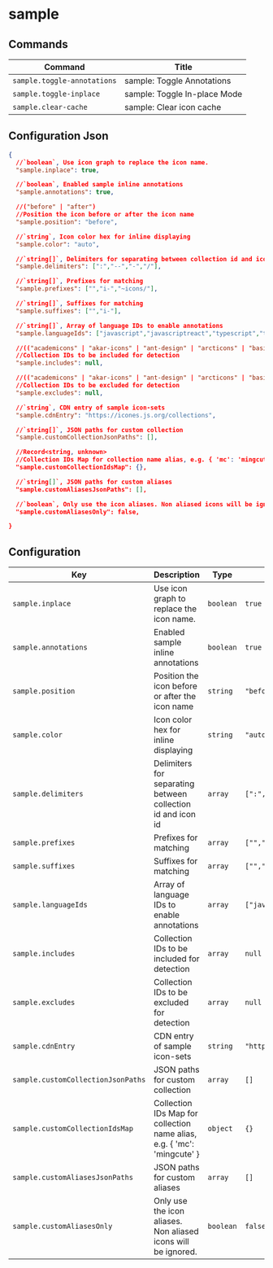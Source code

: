# sample

## Commands

| Command                     | Title                        |
| --------------------------- | ---------------------------- |
| `sample.toggle-annotations` | sample: Toggle Annotations   |
| `sample.toggle-inplace`     | sample: Toggle In-place Mode |
| `sample.clear-cache`        | sample: Clear icon cache     |

## Configuration Json

```json
{
  //`boolean`, Use icon graph to replace the icon name. 
  "sample.inplace": true,

  //`boolean`, Enabled sample inline annotations 
  "sample.annotations": true,

  //("before" | "after")
  //Position the icon before or after the icon name
  "sample.position": "before",

  //`string`, Icon color hex for inline displaying 
  "sample.color": "auto",

  //`string[]`, Delimiters for separating between collection id and icon id 
  "sample.delimiters": [":","--","-","/"],

  //`string[]`, Prefixes for matching 
  "sample.prefixes": ["","i-","~icons/"],

  //`string[]`, Suffixes for matching 
  "sample.suffixes": ["","i-"],

  //`string[]`, Array of language IDs to enable annotations 
  "sample.languageIds": ["javascript","javascriptreact","typescript","typescriptreact","vue","svelte","html","pug","json","yaml"],

  //(("academicons" | "akar-icons" | "ant-design" | "arcticons" | "basil" | "bi" | "bitcoin-icons" | "bpmn" | "brandico" | "bx" | "bxl" | "bxs" | "bytesize" | "carbon" | "cbi" | "charm" | "ci" | "cib" | "cif" | "cil" | "circle-flags" | "circum" | "clarity" | "codicon" | "covid" | "cryptocurrency" | "cryptocurrency-color" | "dashicons" | "devicon" | "devicon-plain" | "ei" | "el" | "emojione" | "emojione-monotone" | "emojione-v1" | "entypo" | "entypo-social" | "eos-icons" | "ep" | "et" | "eva" | "f7" | "fa" | "fa-brands" | "fa-regular" | "fa-solid" | "fa6-brands" | "fa6-regular" | "fa6-solid" | "fad" | "fe" | "feather" | "file-icons" | "flag" | "flagpack" | "flat-color-icons" | "flat-ui" | "flowbite" | "fluent" | "fluent-emoji" | "fluent-emoji-flat" | "fluent-emoji-high-contrast" | "fluent-mdl2" | "fontelico" | "fontisto" | "formkit" | "foundation" | "fxemoji" | "gala" | "game-icons" | "geo" | "gg" | "gis" | "gravity-ui" | "gridicons" | "grommet-icons" | "guidance" | "healthicons" | "heroicons" | "heroicons-outline" | "heroicons-solid" | "humbleicons" | "ic" | "icomoon-free" | "icon-park" | "icon-park-outline" | "icon-park-solid" | "icon-park-twotone" | "iconamoon" | "iconoir" | "icons8" | "il" | "ion" | "iwwa" | "jam" | "la" | "lets-icons" | "line-md" | "logos" | "ls" | "lucide" | "mage" | "majesticons" | "maki" | "map" | "marketeq" | "material-symbols" | "material-symbols-light" | "mdi" | "mdi-light" | "medical-icon" | "memory" | "meteocons" | "mi" | "mingcute" | "mono-icons" | "mynaui" | "nimbus" | "nonicons" | "noto" | "noto-v1" | "octicon" | "oi" | "ooui" | "openmoji" | "oui" | "pajamas" | "pepicons" | "pepicons-pencil" | "pepicons-pop" | "pepicons-print" | "ph" | "pixelarticons" | "prime" | "ps" | "quill" | "radix-icons" | "raphael" | "ri" | "si-glyph" | "simple-icons" | "simple-line-icons" | "skill-icons" | "solar" | "streamline" | "streamline-emojis" | "subway" | "svg-spinners" | "system-uicons" | "tabler" | "tdesign" | "teenyicons" | "token" | "token-branded" | "topcoat" | "twemoji" | "typcn" | "uil" | "uim" | "uis" | "uit" | "uiw" | "unjs" | "vaadin" | "vs" | "vscode-icons" | "websymbol" | "whh" | "wi" | "wpf" | "zmdi" | "zondicons")[] | null)
  //Collection IDs to be included for detection
  "sample.includes": null,

  //(("academicons" | "akar-icons" | "ant-design" | "arcticons" | "basil" | "bi" | "bitcoin-icons" | "bpmn" | "brandico" | "bx" | "bxl" | "bxs" | "bytesize" | "carbon" | "cbi" | "charm" | "ci" | "cib" | "cif" | "cil" | "circle-flags" | "circum" | "clarity" | "codicon" | "covid" | "cryptocurrency" | "cryptocurrency-color" | "dashicons" | "devicon" | "devicon-plain" | "ei" | "el" | "emojione" | "emojione-monotone" | "emojione-v1" | "entypo" | "entypo-social" | "eos-icons" | "ep" | "et" | "eva" | "f7" | "fa" | "fa-brands" | "fa-regular" | "fa-solid" | "fa6-brands" | "fa6-regular" | "fa6-solid" | "fad" | "fe" | "feather" | "file-icons" | "flag" | "flagpack" | "flat-color-icons" | "flat-ui" | "flowbite" | "fluent" | "fluent-emoji" | "fluent-emoji-flat" | "fluent-emoji-high-contrast" | "fluent-mdl2" | "fontelico" | "fontisto" | "formkit" | "foundation" | "fxemoji" | "gala" | "game-icons" | "geo" | "gg" | "gis" | "gravity-ui" | "gridicons" | "grommet-icons" | "guidance" | "healthicons" | "heroicons" | "heroicons-outline" | "heroicons-solid" | "humbleicons" | "ic" | "icomoon-free" | "icon-park" | "icon-park-outline" | "icon-park-solid" | "icon-park-twotone" | "iconamoon" | "iconoir" | "icons8" | "il" | "ion" | "iwwa" | "jam" | "la" | "lets-icons" | "line-md" | "logos" | "ls" | "lucide" | "mage" | "majesticons" | "maki" | "map" | "marketeq" | "material-symbols" | "material-symbols-light" | "mdi" | "mdi-light" | "medical-icon" | "memory" | "meteocons" | "mi" | "mingcute" | "mono-icons" | "mynaui" | "nimbus" | "nonicons" | "noto" | "noto-v1" | "octicon" | "oi" | "ooui" | "openmoji" | "oui" | "pajamas" | "pepicons" | "pepicons-pencil" | "pepicons-pop" | "pepicons-print" | "ph" | "pixelarticons" | "prime" | "ps" | "quill" | "radix-icons" | "raphael" | "ri" | "si-glyph" | "simple-icons" | "simple-line-icons" | "skill-icons" | "solar" | "streamline" | "streamline-emojis" | "subway" | "svg-spinners" | "system-uicons" | "tabler" | "tdesign" | "teenyicons" | "token" | "token-branded" | "topcoat" | "twemoji" | "typcn" | "uil" | "uim" | "uis" | "uit" | "uiw" | "unjs" | "vaadin" | "vs" | "vscode-icons" | "websymbol" | "whh" | "wi" | "wpf" | "zmdi" | "zondicons")[] | null)
  //Collection IDs to be excluded for detection
  "sample.excludes": null,

  //`string`, CDN entry of sample icon-sets 
  "sample.cdnEntry": "https://icones.js.org/collections",

  //`string[]`, JSON paths for custom collection 
  "sample.customCollectionJsonPaths": [],

  //Record<string, unknown>
  //Collection IDs Map for collection name alias, e.g. { 'mc': 'mingcute' }
  "sample.customCollectionIdsMap": {},

  //`string[]`, JSON paths for custom aliases 
  "sample.customAliasesJsonPaths": [],

  //`boolean`, Only use the icon aliases. Non aliased icons will be ignored. 
  "sample.customAliasesOnly": false,

}
```

## Configuration

| Key                                | Description                                                             | Type      | Default                                                                                                     |
| ---------------------------------- | ----------------------------------------------------------------------- | --------- | ----------------------------------------------------------------------------------------------------------- |
| `sample.inplace`                   | Use icon graph to replace the icon name.                                | `boolean` | `true`                                                                                                      |
| `sample.annotations`               | Enabled sample inline annotations                                       | `boolean` | `true`                                                                                                      |
| `sample.position`                  | Position the icon before or after the icon name                         | `string`  | `"before"`                                                                                                  |
| `sample.color`                     | Icon color hex for inline displaying                                    | `string`  | `"auto"`                                                                                                    |
| `sample.delimiters`                | Delimiters for separating between collection id and icon id             | `array`   | `[":","--","-","/"]`                                                                                        |
| `sample.prefixes`                  | Prefixes for matching                                                   | `array`   | `["","i-","~icons/"]`                                                                                       |
| `sample.suffixes`                  | Suffixes for matching                                                   | `array`   | `["","i-"]`                                                                                                 |
| `sample.languageIds`               | Array of language IDs to enable annotations                             | `array`   | `["javascript","javascriptreact","typescript","typescriptreact","vue","svelte","html","pug","json","yaml"]` |
| `sample.includes`                  | Collection IDs to be included for detection                             | `array`   | `null`                                                                                                      |
| `sample.excludes`                  | Collection IDs to be excluded for detection                             | `array`   | `null`                                                                                                      |
| `sample.cdnEntry`                  | CDN entry of sample icon-sets                                           | `string`  | `"https://icones.js.org/collections"`                                                                       |
| `sample.customCollectionJsonPaths` | JSON paths for custom collection                                        | `array`   | `[]`                                                                                                        |
| `sample.customCollectionIdsMap`    | Collection IDs Map for collection name alias, e.g. { 'mc': 'mingcute' } | `object`  | `{}`                                                                                                        |
| `sample.customAliasesJsonPaths`    | JSON paths for custom aliases                                           | `array`   | `[]`                                                                                                        |
| `sample.customAliasesOnly`         | Only use the icon aliases. Non aliased icons will be ignored.           | `boolean` | `false`                                                                                                     |